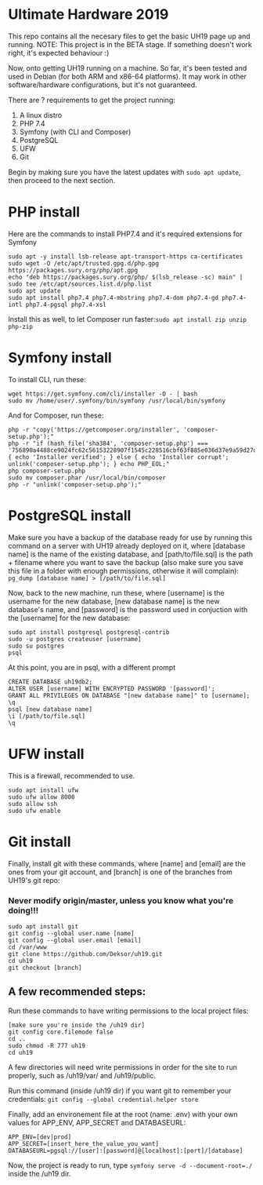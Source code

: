 # Ultimate Hardware 2019 

This repo contains all the necesary files to get the basic UH19 page up and running.
NOTE: This project is in the BETA stage. If something doesn't work right, it's expected behaviour :)

Now, onto getting UH19 running on a machine. So far, it's been tested and used in Debian (for both ARM and x86-64 platforms). It may work in other software/hardware configurations, but it's not guaranteed.

There are ? requirements to get the project running:
1. A linux distro
2. PHP 7.4
3. Symfony (with CLI and Composer)
4. PostgreSQL
5. UFW
6. Git


Begin by making sure you have the latest updates with `sudo apt update`, then proceed to the next section.

# PHP install 

Here are the commands to install PHP7.4 and it's required extensions for Symfony
```
sudo apt -y install lsb-release apt-transport-https ca-certificates 
sudo wget -O /etc/apt/trusted.gpg.d/php.gpg https://packages.sury.org/php/apt.gpg
echo "deb https://packages.sury.org/php/ $(lsb_release -sc) main" | sudo tee /etc/apt/sources.list.d/php.list
sudo apt update
sudo apt install php7.4 php7.4-mbstring php7.4-dom php7.4-gd php7.4-intl php7.4-pgsql php7.4-xsl
```
Install this as well, to let Composer run faster:`sudo apt install zip unzip php-zip`

# Symfony install
To install CLI, run these:
```
wget https://get.symfony.com/cli/installer -O - | bash
sudo mv /home/user/.symfony/bin/symfony /usr/local/bin/symfony
```
And for Composer, run these:
```
php -r "copy('https://getcomposer.org/installer', 'composer-setup.php');"
php -r "if (hash_file('sha384', 'composer-setup.php') === '756890a4488ce9024fc62c56153228907f1545c228516cbf63f885e036d37e9a59d27d63f46af1d4d07ee0f76181c7d3') { echo 'Installer verified'; } else { echo 'Installer corrupt'; unlink('composer-setup.php'); } echo PHP_EOL;"
php composer-setup.php
sudo mv composer.phar /usr/local/bin/composer
php -r "unlink('composer-setup.php');"
```
# PostgreSQL install
Make sure you have a backup of the database ready for use by running this command on a server with UH19 already deployed on it, where [database name] is the name of the existing database, and [path/to/file.sql] is the path + filename where you want to save the backup (also make sure you save this file in a folder with enough permissions, otherwise it will complain): 
`pg_dump [database name] > [/path/to/file.sql]`

Now, back to the new machine, run these, where [username] is the username for the new database, [new database name] is the new database's name, and [password] is the password used in conjuction with the [username] for the new database:
```
sudo apt install postgresql postgresql-contrib
sudo -u postgres createuser [username]
sudo su postgres
psql
```

At this point, you are in psql, with a different prompt
```
CREATE DATABASE uh19db2;
ALTER USER [username] WITH ENCRYPTED PASSWORD '[password]';
GRANT ALL PRIVILEGES ON DATABASE "[new database name]" to [username];
\q
psql [new database name]
\i [/path/to/file.sql]
\q
```

# UFW install
This is a firewall, recommended to use.
```
sudo apt install ufw
sudo ufw allow 8000
sudo allow ssh
sudo ufw enable
```

# Git install
Finally, install git with these commands, where [name] and [email] are the ones from your git account, and [branch] is one of the branches from UH19's git repo:
### Never modify origin/master, unless you know what you're doing!!!
```
sudo apt install git
git config --global user.name [name]
git config --global user.email [email]
cd /var/www
git clone https://github.com/Deksor/uh19.git
cd uh19
git checkout [branch]
```
## A few recommended steps:


Run these commands to have writing permissions to the local project files:
```
[make sure you're inside the /uh19 dir]
git config core.filemode false
cd ..
sudo chmod -R 777 uh19
cd uh19
```
A few directories will need write permissions in order for the site to run properly, such 
as /uh19/var/ and /uh19/public.

Run this command (inside /uh19 dir) if you want git to remember your credentials:
`git config --global credential.helper store`

Finally, add an environement file at the root (name: .env) with your own values for APP_ENV, APP_SECRET and DATABASEURL:
```
APP_ENV=[dev|prod]
APP_SECRET=[insert_here_the_value_you_want]
DATABASEURL=pgsql://[user]:[password]@[localhost]:[port]/[database]
```

Now, the project is ready to run, type `symfony serve -d --document-root=./` inside the /uh19 dir.
